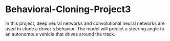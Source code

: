 # Behavioral-Cloning-Project3
In this project, deep neural networks and convolutional neural networks are used to clone a driver's behavior. The model will predict a steering angle to an autonomous vehicle that drives around the track.
